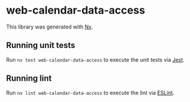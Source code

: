 # web-calendar-data-access

This library was generated with [Nx](https://nx.dev).

## Running unit tests

Run `nx test web-calendar-data-access` to execute the unit tests via [Jest](https://jestjs.io).

## Running lint

Run `nx lint web-calendar-data-access` to execute the lint via [ESLint](https://eslint.org/).
